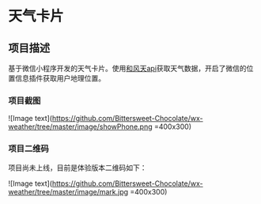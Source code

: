 # 天气卡片

## 项目描述
基于微信小程序开发的天气卡片。使用[和风天api](https://dev.heweather.com/docs/api/)获取天气数据，开启了微信的位置信息插件获取用户地理位置。

### 项目截图
![Image text](https://github.com/Bittersweet-Chocolate/wx-weather/tree/master/image/showPhone.png =400x300)

### 项目二维码

项目尚未上线，目前是体验版本二维码如下：

![Image text](https://github.com/Bittersweet-Chocolate/wx-weather/tree/master/image/mark.jpg =400x300)
